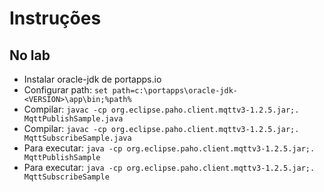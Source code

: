 # Instruções

## No lab

* Instalar oracle-jdk de portapps.io
* Configurar path: `set path=c:\portapps\oracle-jdk-<VERSION>\app\bin;%path%`
* Compilar: `javac -cp org.eclipse.paho.client.mqttv3-1.2.5.jar;. MqttPublishSample.java`
* Compilar: `javac -cp org.eclipse.paho.client.mqttv3-1.2.5.jar;. MqttSubscribeSample.java`
* Para executar: `java -cp org.eclipse.paho.client.mqttv3-1.2.5.jar;. MqttPublishSample`
* Para executar: `java -cp org.eclipse.paho.client.mqttv3-1.2.5.jar;. MqttSubscribeSample`
